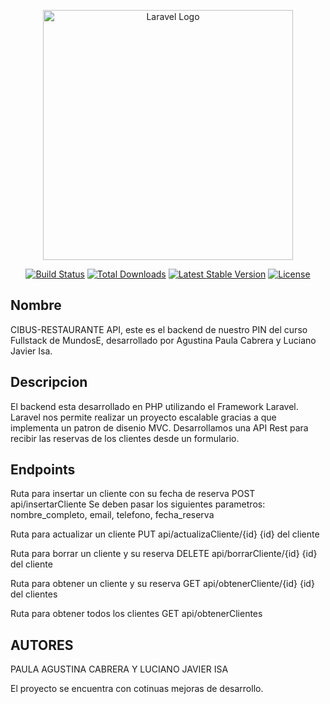 <p align="center"><a href="https://laravel.com" target="_blank"><img src="https://raw.githubusercontent.com/laravel/art/master/logo-lockup/5%20SVG/2%20CMYK/1%20Full%20Color/laravel-logolockup-cmyk-red.svg" width="400" alt="Laravel Logo"></a></p>

<p align="center">
<a href="https://travis-ci.org/laravel/framework"><img src="https://travis-ci.org/laravel/framework.svg" alt="Build Status"></a>
<a href="https://packagist.org/packages/laravel/framework"><img src="https://img.shields.io/packagist/dt/laravel/framework" alt="Total Downloads"></a>
<a href="https://packagist.org/packages/laravel/framework"><img src="https://img.shields.io/packagist/v/laravel/framework" alt="Latest Stable Version"></a>
<a href="https://packagist.org/packages/laravel/framework"><img src="https://img.shields.io/packagist/l/laravel/framework" alt="License"></a>
</p>

## Nombre

CIBUS-RESTAURANTE API, este es el backend de nuestro PIN del curso Fullstack de MundosE, desarrollado por Agustina Paula Cabrera y Luciano Javier Isa.

## Descripcion
El backend esta desarrollado en PHP utilizando el Framework Laravel. Laravel nos permite realizar un proyecto escalable gracias a que implementa un patron de disenio MVC.
Desarrollamos una API Rest para recibir las reservas de los clientes desde un formulario.

## Endpoints
Ruta para insertar un cliente con su fecha de reserva
POST
api/insertarCliente
Se deben pasar los siguientes parametros: nombre_completo, email, telefono, fecha_reserva

Ruta para actualizar un cliente
PUT
api/actualizaCliente/{id}
{id} del cliente

Ruta para borrar un cliente y su reserva
DELETE
api/borrarCliente/{id}
{id} del cliente

Ruta para obtener un cliente y su reserva
GET
api/obtenerCliente/{id}
{id} del clientes

Ruta para obtener todos los clientes
GET
api/obtenerClientes

## AUTORES
PAULA AGUSTINA CABRERA Y LUCIANO JAVIER ISA

El  proyecto se encuentra con cotinuas mejoras de desarrollo. 
